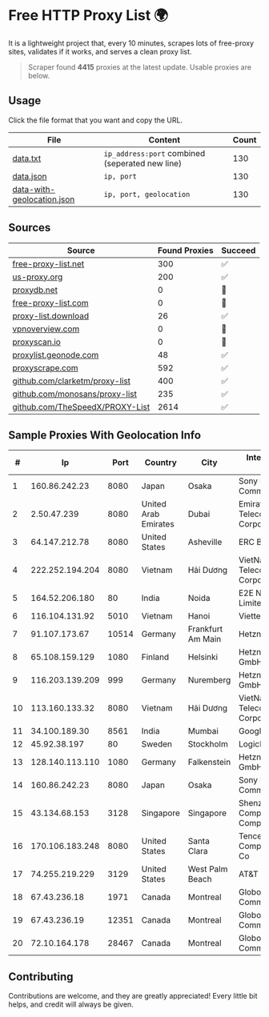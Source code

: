 
# Free HTTP Proxy List 🌍

It is a lightweight project that, every 10 minutes, scrapes lots of free-proxy sites, validates if it works, and serves a clean proxy list.


> Scraper found **4415** proxies at the latest update. Usable proxies are below.

## Usage

Click the file format that you want and copy the URL.


|File|Content|Count|
|----|-------|-----|
|[data.txt](https://raw.githubusercontent.com/themiralay/Proxy-List-World/master/data.txt)|`ip_address:port` combined (seperated new line)|130|
|[data.json](https://raw.githubusercontent.com/themiralay/Proxy-List-World/master/data.json)|`ip, port`|130|
|[data-with-geolocation.json](https://raw.githubusercontent.com/themiralay/Proxy-List-World/master/data-with-geolocation.json)|`ip, port, geolocation`|130|

## Sources

|Source|Found Proxies|Succeed|
|------|-------------|-------|
|[free-proxy-list.net](https://free-proxy-list.net)|300|✅|
|[us-proxy.org](https://www.us-proxy.org)|200|✅|
|[proxydb.net](http://proxydb.net)|0|🚫|
|[free-proxy-list.com](https://free-proxy-list.com/?page=&port=&type%5B%5D=http&type%5B%5D=https&up_time=0&search=Search)|0|🚫|
|[proxy-list.download](https://www.proxy-list.download/HTTP)|26|✅|
|[vpnoverview.com](https://vpnoverview.com/privacy/anonymous-browsing/free-proxy-servers)|0|🚫|
|[proxyscan.io](https://www.proxyscan.io)|0|🚫|
|[proxylist.geonode.com](https://proxylist.geonode.com/api/proxy-list?limit=300&page=1&sort_by=lastChecked&sort_type=desc&protocols=http,https)|48|✅|
|[proxyscrape.com](https://api.proxyscrape.com/v2/?request=displayproxies&protocol=http&timeout=10000&country=all&ssl=all&anonymity=all)|592|✅|
|[github.com/clarketm/proxy-list](https://raw.githubusercontent.com/clarketm/proxy-list/master/proxy-list-raw.txt)|400|✅|
|[github.com/monosans/proxy-list](https://raw.githubusercontent.com/monosans/proxy-list/main/proxies/http.txt)|235|✅|
|[github.com/TheSpeedX/PROXY-List](https://raw.githubusercontent.com/TheSpeedX/PROXY-List/master/http.txt)|2614|✅|


## Sample Proxies With Geolocation Info

|#|Ip|Port|Country|City|Internet Service Provider|
|-|--|----|-------|----|-------------------------|
|1|160.86.242.23|8080|Japan|Osaka|Sony Network Communications Inc|
|2|2.50.47.239|8080|United Arab Emirates|Dubai|Emirates Telecommunications Corporation|
|3|64.147.212.78|8080|United States|Asheville|ERC Broadband|
|4|222.252.194.204|8080|Vietnam|Hải Dương|VietNam Post and Telecom Corporation|
|5|164.52.206.180|80|India|Noida|E2E Networks Limited|
|6|116.104.131.92|5010|Vietnam|Hanoi|Viettel Corporation|
|7|91.107.173.67|10514|Germany|Frankfurt Am Main|Hetzner Online AG|
|8|65.108.159.129|1080|Finland|Helsinki|Hetzner Online GmbH|
|9|116.203.139.209|999|Germany|Nuremberg|Hetzner Online GmbH|
|10|113.160.133.32|8080|Vietnam|Hải Dương|VietNam Post and Telecom Corporation|
|11|34.100.189.30|8561|India|Mumbai|Google LLC|
|12|45.92.38.197|80|Sweden|Stockholm|LogicForge Limited|
|13|128.140.113.110|1080|Germany|Falkenstein|Hetzner Online GmbH|
|14|160.86.242.23|8080|Japan|Osaka|Sony Network Communications Inc|
|15|43.134.68.153|3128|Singapore|Singapore|Shenzhen Tencent Computer Systems Company Limited|
|16|170.106.183.248|8080|United States|Santa Clara|Tencent Cloud Computing (Beijing) Co|
|17|74.255.219.229|3129|United States|West Palm Beach|AT&T Corp.|
|18|67.43.236.18|1971|Canada|Montreal|GloboTech Communications|
|19|67.43.236.19|12351|Canada|Montreal|GloboTech Communications|
|20|72.10.164.178|28467|Canada|Montreal|GloboTech Communications|



## Contributing

Contributions are welcome, and they are greatly appreciated! Every
little bit helps, and credit will always be given.

